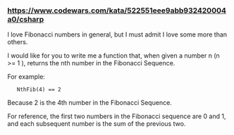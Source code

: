 ### https://www.codewars.com/kata/522551eee9abb932420004a0/csharp

I love Fibonacci numbers in general, but I must admit I love some more than others.

I would like for you to write me a function that, when given a number n (n >= 1 ), returns the nth number in the Fibonacci Sequence.

For example:
```
   NthFib(4) == 2
```
Because 2 is the 4th number in the Fibonacci Sequence.

For reference, the first two numbers in the Fibonacci sequence are 0 and 1, and each subsequent number is the sum of the previous two.